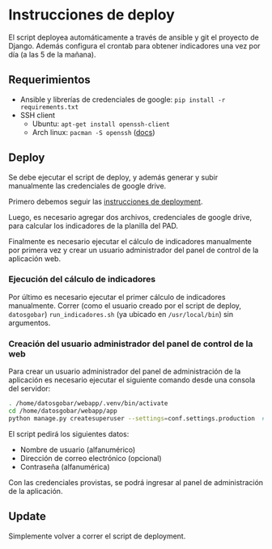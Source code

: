 # Instrucciones de deploy

El script deployea automáticamente a través de ansible y git el proyecto de Django. Además configura el crontab para obtener indicadores una vez por día (a las 5 de la mañana).

## Requerimientos

- Ansible y librerías de credenciales de google: `pip install -r requirements.txt`
- SSH client
  - Ubuntu: `apt-get install openssh-client`
  - Arch linux: `pacman -S openssh` ([docs](https://wiki.archlinux.org/index.php/Secure_Shell#OpenSSH))

## Deploy

Se debe ejecutar el script de deploy, y además generar y subir manualmente las credenciales de google drive.

Primero debemos seguir las [instrucciones de deployment](docs/index.md).

Luego, es necesario agregar dos archivos, credenciales de google drive, para calcular los indicadores de la planilla del PAD.

Finalmente es necesario ejecutar el cálculo de indicadores manualmente por primera vez y crear un usuario administrador del panel de control de la aplicación web.

### Ejecución del cálculo de indicadores

Por último es necesario ejecutar el primer cálculo de indicadores manualmente. Correr (como el usuario creado por el script de deploy, `datosgobar`) `run_indicadores.sh` (ya ubicado en `/usr/local/bin`) sin argumentos.

### Creación del usuario administrador del panel de control de la web

Para crear un usuario administrador del panel de administración de la aplicación es necesario ejecutar el siguiente comando desde una consola del servidor:

```bash
. /home/datosgobar/webapp/.venv/bin/activate
cd /home/datosgobar/webapp/app
python manage.py createsuperuser --settings=conf.settings.production  # Usar los settings correspondientes al ambiente (ver #14)
```

El script pedirá los siguientes datos:

- Nombre de usuario (alfanumérico)
- Dirección de correo electrónico (opcional)
- Contraseña (alfanumérica)

Con las credenciales provistas, se podrá ingresar al panel de administración de la aplicación.

## Update

Simplemente volver a correr el script de deployment.
